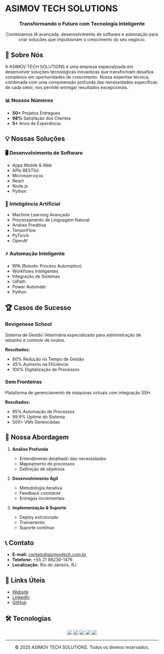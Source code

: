# ASIMOV TECH SOLUTIONS

<div align="center">
  <h3>Transformando o Futuro com Tecnologia Inteligente</h3>
  <p>Combinamos IA avançada, desenvolvimento de software e automação para criar soluções que impulsionam o crescimento do seu negócio.</p>
</div>

## 🚀 Sobre Nós

A ASIMOV TECH SOLUTIONS é uma empresa especializada em desenvolver soluções tecnológicas inovadoras que transformam desafios complexos em oportunidades de crescimento. Nossa expertise técnica, combinada com uma compreensão profunda das necessidades específicas de cada setor, nos permite entregar resultados excepcionais.

### 📊 Nossos Números
- **50+** Projetos Entregues
- **98%** Satisfação dos Clientes
- **5+** Anos de Experiência

## 💡 Nossas Soluções

### 🖥️ Desenvolvimento de Software
- Apps Mobile & Web
- APIs RESTful
- Microsserviços
- React
- Node.js
- Python

### 🤖 Inteligência Artificial
- Machine Learning Avançado
- Processamento de Linguagem Natural
- Análise Preditiva
- TensorFlow
- PyTorch
- OpenAI

### ⚡ Automação Inteligente
- RPA (Robotic Process Automation)
- Workflows Inteligentes
- Integração de Sistemas
- UiPath
- Power Automate
- Python

## 🏆 Casos de Sucesso

### Bovigenese School
Sistema de Gestão Veterinária especializado para administração de rebanho e controle de óvulos.

**Resultados:**
- 60% Redução no Tempo de Gestão
- 45% Aumento na Eficiência
- 100% Digitalização de Processos

### Sem Fronteiras
Plataforma de gerenciamento de máquinas virtuais com integração SSH.

**Resultados:**
- 85% Automação de Processos
- 99.9% Uptime do Sistema
- 500+ VMs Gerenciadas

## 🌟 Nossa Abordagem

1. **Análise Profunda**
   - Entendimento detalhado das necessidades
   - Mapeamento de processos
   - Definição de objetivos

2. **Desenvolvimento Ágil**
   - Metodologia iterativa
   - Feedback constante
   - Entregas incrementais

3. **Implementação & Suporte**
   - Deploy estruturado
   - Treinamento
   - Suporte contínuo

## 📞 Contato

- **E-mail:** contato@asimovtech.com.br
- **Telefone:** +55 21 98230-1476
- **Localização:** Rio de Janeiro, RJ

## 🔗 Links Úteis

- [Website](https://asimovtech.com.br)
- [LinkedIn](https://linkedin.com/company/asimovtech)
- [GitHub](https://github.com/asimov-tech-solutions)

## 🛠️ Tecnologias

<div align="center">
  <img src="https://img.shields.io/badge/React-20232A?style=for-the-badge&logo=react&logoColor=61DAFB" />
  <img src="https://img.shields.io/badge/Node.js-43853D?style=for-the-badge&logo=node.js&logoColor=white" />
  <img src="https://img.shields.io/badge/Python-3776AB?style=for-the-badge&logo=python&logoColor=white" />
  <img src="https://img.shields.io/badge/TensorFlow-FF6F00?style=for-the-badge&logo=tensorflow&logoColor=white" />
  <img src="https://img.shields.io/badge/Docker-2496ED?style=for-the-badge&logo=docker&logoColor=white" />
</div>

---

<div align="center">
  © 2025 ASIMOV TECH SOLUTIONS. Todos os direitos reservados.
</div>
